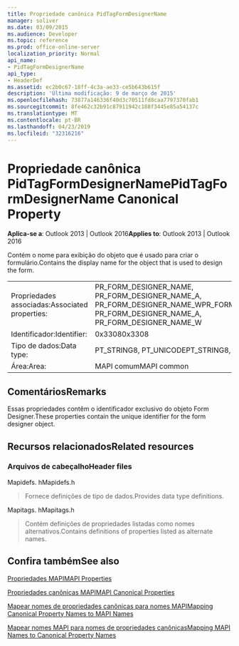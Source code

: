```yaml
---
title: Propriedade canônica PidTagFormDesignerName
manager: soliver
ms.date: 03/09/2015
ms.audience: Developer
ms.topic: reference
ms.prod: office-online-server
localization_priority: Normal
api_name:
- PidTagFormDesignerName
api_type:
- HeaderDef
ms.assetid: ec2b0c67-18ff-4c3a-ae33-ce5b643b615f
description: 'Última modificação: 9 de março de 2015'
ms.openlocfilehash: 73877a146336f40d3c70511fd8caa7797370fab1
ms.sourcegitcommit: 8fe462c32b91c87911942c188f3445e85a54137c
ms.translationtype: MT
ms.contentlocale: pt-BR
ms.lasthandoff: 04/23/2019
ms.locfileid: "32316216"
---
```

# <a name="pidtagformdesignername-canonical-property"></a><span data-ttu-id="c3818-103">Propriedade canônica PidTagFormDesignerName</span><span class="sxs-lookup"><span data-stu-id="c3818-103">PidTagFormDesignerName Canonical Property</span></span>

  
  
<span data-ttu-id="c3818-104">**Aplica-se a**: Outlook 2013 | Outlook 2016</span><span class="sxs-lookup"><span data-stu-id="c3818-104">**Applies to**: Outlook 2013 | Outlook 2016</span></span> 
  
<span data-ttu-id="c3818-105">Contém o nome para exibição do objeto que é usado para criar o formulário.</span><span class="sxs-lookup"><span data-stu-id="c3818-105">Contains the display name for the object that is used to design the form.</span></span> 
  
|||
|:-----|:-----|
|<span data-ttu-id="c3818-106">Propriedades associadas:</span><span class="sxs-lookup"><span data-stu-id="c3818-106">Associated properties:</span></span>  <br/> |<span data-ttu-id="c3818-107">PR_FORM_DESIGNER_NAME, PR_FORM_DESIGNER_NAME_A, PR_FORM_DESIGNER_NAME_W</span><span class="sxs-lookup"><span data-stu-id="c3818-107">PR_FORM_DESIGNER_NAME, PR_FORM_DESIGNER_NAME_A, PR_FORM_DESIGNER_NAME_W</span></span>  <br/> |
|<span data-ttu-id="c3818-108">Identificador:</span><span class="sxs-lookup"><span data-stu-id="c3818-108">Identifier:</span></span>  <br/> |<span data-ttu-id="c3818-109">0x3308</span><span class="sxs-lookup"><span data-stu-id="c3818-109">0x3308</span></span>  <br/> |
|<span data-ttu-id="c3818-110">Tipo de dados:</span><span class="sxs-lookup"><span data-stu-id="c3818-110">Data type:</span></span>  <br/> |<span data-ttu-id="c3818-111">PT_STRING8, PT_UNICODE</span><span class="sxs-lookup"><span data-stu-id="c3818-111">PT_STRING8, PT_UNICODE</span></span>  <br/> |
|<span data-ttu-id="c3818-112">Área:</span><span class="sxs-lookup"><span data-stu-id="c3818-112">Area:</span></span>  <br/> |<span data-ttu-id="c3818-113">MAPI comum</span><span class="sxs-lookup"><span data-stu-id="c3818-113">MAPI common</span></span>  <br/> |
   
## <a name="remarks"></a><span data-ttu-id="c3818-114">Comentários</span><span class="sxs-lookup"><span data-stu-id="c3818-114">Remarks</span></span>

<span data-ttu-id="c3818-115">Essas propriedades contêm o identificador exclusivo do objeto Form Designer.</span><span class="sxs-lookup"><span data-stu-id="c3818-115">These properties contain the unique identifier for the form designer object.</span></span> 
  
## <a name="related-resources"></a><span data-ttu-id="c3818-116">Recursos relacionados</span><span class="sxs-lookup"><span data-stu-id="c3818-116">Related resources</span></span>

### <a name="header-files"></a><span data-ttu-id="c3818-117">Arquivos de cabeçalho</span><span class="sxs-lookup"><span data-stu-id="c3818-117">Header files</span></span>

<span data-ttu-id="c3818-118">Mapidefs. h</span><span class="sxs-lookup"><span data-stu-id="c3818-118">Mapidefs.h</span></span>
  
> <span data-ttu-id="c3818-119">Fornece definições de tipo de dados.</span><span class="sxs-lookup"><span data-stu-id="c3818-119">Provides data type definitions.</span></span>
    
<span data-ttu-id="c3818-120">Mapitags. h</span><span class="sxs-lookup"><span data-stu-id="c3818-120">Mapitags.h</span></span>
  
> <span data-ttu-id="c3818-121">Contém definições de propriedades listadas como nomes alternativos.</span><span class="sxs-lookup"><span data-stu-id="c3818-121">Contains definitions of properties listed as alternate names.</span></span>
    
## <a name="see-also"></a><span data-ttu-id="c3818-122">Confira também</span><span class="sxs-lookup"><span data-stu-id="c3818-122">See also</span></span>



[<span data-ttu-id="c3818-123">Propriedades MAPI</span><span class="sxs-lookup"><span data-stu-id="c3818-123">MAPI Properties</span></span>](mapi-properties.md)
  
[<span data-ttu-id="c3818-124">Propriedades canônicas MAPI</span><span class="sxs-lookup"><span data-stu-id="c3818-124">MAPI Canonical Properties</span></span>](mapi-canonical-properties.md)
  
[<span data-ttu-id="c3818-125">Mapear nomes de propriedades canônicas para nomes MAPI</span><span class="sxs-lookup"><span data-stu-id="c3818-125">Mapping Canonical Property Names to MAPI Names</span></span>](mapping-canonical-property-names-to-mapi-names.md)
  
[<span data-ttu-id="c3818-126">Mapear nomes MAPI para nomes de propriedades canônicas</span><span class="sxs-lookup"><span data-stu-id="c3818-126">Mapping MAPI Names to Canonical Property Names</span></span>](mapping-mapi-names-to-canonical-property-names.md)

